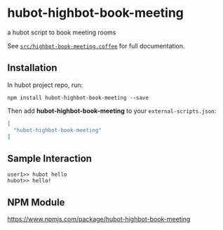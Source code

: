# hubot-highbot-book-meeting

a hubot script to book meeting rooms

See [`src/highbot-book-meeting.coffee`](src/highbot-book-meeting.coffee) for full documentation.

## Installation

In hubot project repo, run:

`npm install hubot-highbot-book-meeting --save`

Then add **hubot-highbot-book-meeting** to your `external-scripts.json`:

```json
[
  "hubot-highbot-book-meeting"
]
```

## Sample Interaction

```
user1>> hubot hello
hubot>> hello!
```

## NPM Module

https://www.npmjs.com/package/hubot-highbot-book-meeting
